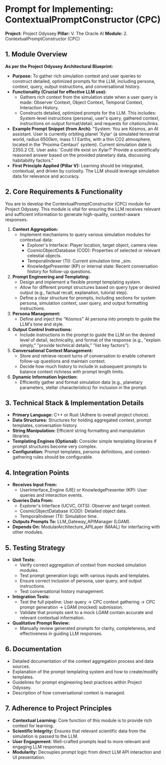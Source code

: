 ﻿# Prompt for Implementing: ContextualPromptConstructor (CPC)

**Project:** Project Odyssey
**Pillar:** V. The Oracle AI
**Module:** 2. ContextualPromptConstructor (CPC)

## 1. Module Overview

**As per the Project Odyssey Architectural Blueprint:**

* **Purpose:** To gather rich simulation context and user queries to construct detailed, optimized prompts for the LLM, including persona, context, query, output instructions, and conversational history.
* **Functionality (Crucial for effective LLM use):**
    * Gathers rich context from the simulation state when a user query is made: Observer Context, Object Context, Temporal Context, Interaction History.
    * Constructs detailed, optimized prompts for the LLM. This includes: System-level instructions (persona), user's query, gathered context, instructions on output format/detail, and requests for citations/links.
* **Example Prompt Snippet (from Arch):** "System: You are Kósmos, an AI assistant. User is currently orbiting planet 'Xylar' (a simulated terrestrial world, radius 6500km, mass 1.1 Earths, with a thin CO2 atmosphere, located in the 'Proxima Centauri' system). Current simulation date is 2350.2 CE. User asks: 'Could life exist on Xylar?' Provide a scientifically reasoned answer based on the provided planetary data, discussing habitability factors."
* **First Principle Applied (Pillar V):** Learning should be integrated, contextual, and driven by curiosity. The LLM should leverage simulation data for relevance and accuracy.

## 2. Core Requirements & Functionality

You are to develop the ContextualPromptConstructor (CPC) module for Project Odyssey. This module is vital for ensuring the LLM receives relevant and sufficient information to generate high-quality, context-aware responses.

1.  **Context Aggregation:**
    * Implement mechanisms to query various simulation modules for contextual data:
        * Explorer's Interface: Player location, target object, camera view.
        * CosmicObjectDatabase (COD): Properties of selected or relevant celestial objects.
        * TemporalIndexer (TI): Current simulation time 	_sim.
        * KnowledgePresenter (KP) or internal state: Recent conversation history for follow-up questions.
2.  **Prompt Engineering and Templating:**
    * Design and implement a flexible prompt templating system.
    * Allow for different prompt structures based on query type or desired output (e.g., factual recall, explanation, tutorial step).
    * Define a clear structure for prompts, including sections for system persona, simulation context, user query, and output formatting instructions.
3.  **Persona Management:**
    * Define and inject the "Kósmos" AI persona into prompts to guide the LLM's tone and style.
4.  **Output Control Instructions:**
    * Include instructions in the prompt to guide the LLM on the desired level of detail, technicality, and format of the response (e.g., "explain simply," "provide technical details," "list key factors").
5.  **Conversational Context Management:**
    * Store and retrieve recent turns of conversation to enable coherent follow-up questions and maintain context.
    * Decide how much history to include in subsequent prompts to balance context richness with prompt length limits.
6.  **Dynamic Information Injection:**
    * Efficiently gather and format simulation data (e.g., planetary parameters, stellar characteristics) for inclusion in the prompt.

## 3. Technical Stack & Implementation Details

* **Primary Language:** C++ or Rust (Adhere to overall project choice).
* **Data Structures:** Structures for holding aggregated context, prompt templates, conversation history.
* **String Manipulation:** Efficient string formatting and manipulation libraries.
* **Templating Engines (Optional):** Consider simple templating libraries if prompt structures become very complex.
* **Configuration:** Prompt templates, persona definitions, and context-gathering rules should be configurable.

## 4. Integration Points

* **Receives Input From:**
    * UserInterface_Engine (UIE) or KnowledgePresenter (KP): User queries and interaction events.
* **Queries Data From:**
    * Explorer's Interface (UCVC, OITS): Observer and target context.
    * CosmicObjectDatabase (COD): Detailed object data.
    * TemporalIndexer (TI): Simulation time.
* **Outputs Prompts To:** LLM_Gateway_APIManager (LGAM).
* **Depends On:** ModularArchitecture_APILayer (MAAL) for interfacing with other modules.

## 5. Testing Strategy

* **Unit Tests:**
    * Verify correct aggregation of context from mocked simulation modules.
    * Test prompt generation logic with various inputs and templates.
    * Ensure correct inclusion of persona, user query, and output instructions.
    * Test conversational history management.
* **Integration Tests:**
    * Test the full pipeline: User query -> CPC context gathering -> CPC prompt generation -> LGAM (mocked) submission.
    * Validate that prompts sent to a mock LGAM contain accurate and relevant contextual information.
* **Qualitative Prompt Review:**
    * Manually review generated prompts for clarity, completeness, and effectiveness in guiding LLM responses.

## 6. Documentation

* Detailed documentation of the context aggregation process and data sources.
* Explanation of the prompt templating system and how to create/modify templates.
* Guidelines for prompt engineering best practices within Project Odyssey.
* Description of how conversational context is managed.

## 7. Adherence to Project Principles

* **Contextual Learning:** Core function of this module is to provide rich context for learning.
* **Scientific Integrity:** Ensures that relevant scientific data from the simulation is passed to the LLM.
* **User Engagement:** Well-crafted prompts lead to more relevant and engaging LLM responses.
* **Modularity:** Decouples prompt logic from direct LLM API interaction and UI presentation.
